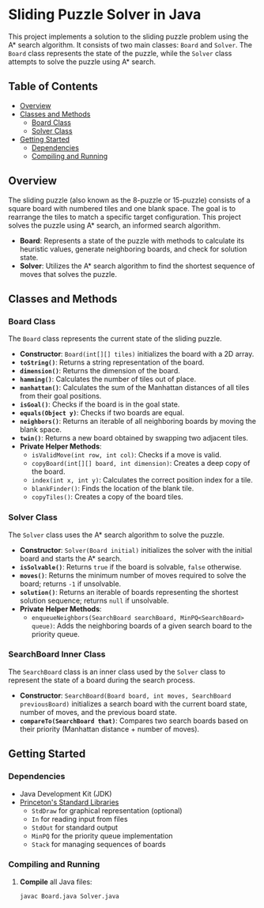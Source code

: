 # Sliding Puzzle Solver in Java

This project implements a solution to the sliding puzzle problem using the A* search algorithm. It consists of two main classes: `Board` and `Solver`. The `Board` class represents the state of the puzzle, while the `Solver` class attempts to solve the puzzle using A* search.

## Table of Contents

- [Overview](#overview)
- [Classes and Methods](#classes-and-methods)
  - [Board Class](#board-class)
  - [Solver Class](#solver-class)
- [Getting Started](#getting-started)
  - [Dependencies](#dependencies)
  - [Compiling and Running](#compiling-and-running)


## Overview

The sliding puzzle (also known as the 8-puzzle or 15-puzzle) consists of a square board with numbered tiles and one blank space. The goal is to rearrange the tiles to match a specific target configuration. This project solves the puzzle using A* search, an informed search algorithm.

- **Board**: Represents a state of the puzzle with methods to calculate its heuristic values, generate neighboring boards, and check for solution state.
- **Solver**: Utilizes the A* search algorithm to find the shortest sequence of moves that solves the puzzle.

## Classes and Methods

### Board Class

The `Board` class represents the current state of the sliding puzzle.

- **Constructor**: `Board(int[][] tiles)` initializes the board with a 2D array.
- **`toString()`**: Returns a string representation of the board.
- **`dimension()`**: Returns the dimension of the board.
- **`hamming()`**: Calculates the number of tiles out of place.
- **`manhattan()`**: Calculates the sum of the Manhattan distances of all tiles from their goal positions.
- **`isGoal()`**: Checks if the board is in the goal state.
- **`equals(Object y)`**: Checks if two boards are equal.
- **`neighbors()`**: Returns an iterable of all neighboring boards by moving the blank space.
- **`twin()`**: Returns a new board obtained by swapping two adjacent tiles.
- **Private Helper Methods**:
  - `isValidMove(int row, int col)`: Checks if a move is valid.
  - `copyBoard(int[][] board, int dimension)`: Creates a deep copy of the board.
  - `index(int x, int y)`: Calculates the correct position index for a tile.
  - `blankFinder()`: Finds the location of the blank tile.
  - `copyTiles()`: Creates a copy of the board tiles.

### Solver Class

The `Solver` class uses the A* search algorithm to solve the puzzle.

- **Constructor**: `Solver(Board initial)` initializes the solver with the initial board and starts the A* search.
- **`isSolvable()`**: Returns `true` if the board is solvable, `false` otherwise.
- **`moves()`**: Returns the minimum number of moves required to solve the board; returns `-1` if unsolvable.
- **`solution()`**: Returns an iterable of boards representing the shortest solution sequence; returns `null` if unsolvable.
- **Private Helper Methods**:
  - `enqueueNeighbors(SearchBoard searchBoard, MinPQ<SearchBoard> queue)`: Adds the neighboring boards of a given search board to the priority queue.

### SearchBoard Inner Class

The `SearchBoard` class is an inner class used by the `Solver` class to represent the state of a board during the search process.

- **Constructor**: `SearchBoard(Board board, int moves, SearchBoard previousBoard)` initializes a search board with the current board state, number of moves, and the previous board state.
- **`compareTo(SearchBoard that)`**: Compares two search boards based on their priority (Manhattan distance + number of moves).

## Getting Started

### Dependencies

- Java Development Kit (JDK)
- [Princeton's Standard Libraries](https://introcs.cs.princeton.edu/java/code/)
  - `StdDraw` for graphical representation (optional)
  - `In` for reading input from files
  - `StdOut` for standard output
  - `MinPQ` for the priority queue implementation
  - `Stack` for managing sequences of boards

### Compiling and Running

1. **Compile** all Java files:
   ```bash
   javac Board.java Solver.java
